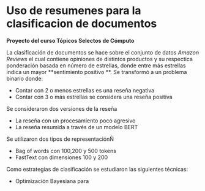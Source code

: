 # Uso de resumenes para la clasificacion de documentos

**Proyecto del curso Tópicos Selectos de Cómputo**

La clasificación de documentos se hace sobre el conjunto de datos *Amazon Reviews* el cual contiene opiniones de distintos productos y su respectica ponderación basada en número de estrellas, donde entre más estrellas indica un mayor **sentimiento positivo **.
Se transformó a un problema binario donde:

* Contar con 2 o menos estrellas es una reseña negativa
* Contar con 3 o más estrellas se considera una reseña positiva

Se consideraron dos versiones de la reseña
* La reseña con un procesamiento poco agresivo
* La reseña resumida a través de un modelo BERT

Se utilizaron dos tipos de representaciónÑ

* Bag of words con 100,200 y 500 tokens
* FastText con dimensiones 100 y 200

Como estrategias de clasificación se estudiaron las siguientes técnicas:

* Optimización Bayesiana para 
